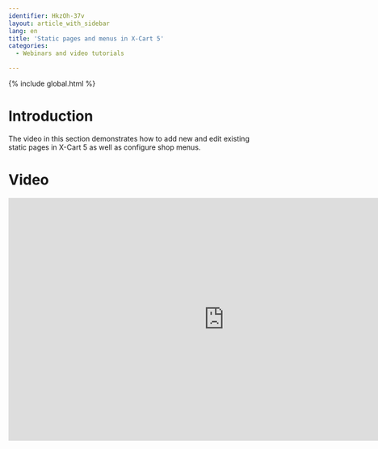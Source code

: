 ```yaml
---
identifier: HkzOh-37v
layout: article_with_sidebar
lang: en
title: 'Static pages and menus in X-Cart 5'
categories:
  - Webinars and video tutorials

---
```


{% include global.html %}

# Introduction

The video in this section demonstrates how to add new and edit existing static pages in X-Cart 5 as well as configure shop menus.

# Video

<iframe class="youtube-player" type="text/html" style="width: 853px; height: 480px" src="http://www.youtube.com/embed/R_oa-4IF-3M" frameborder="0"></iframe>